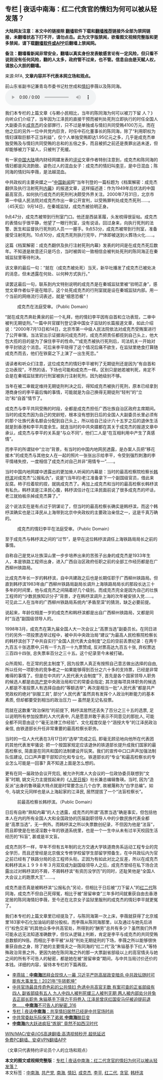  <h2>专栏 | 夜话中南海：红二代贪官的情妇为何可以被从轻发落？</h2> <p class="notice"><b>大陆网友注意：本文中的链接除 <a href="https://github.com/bannedbook/fanqiang" >翻墙</a>软件下载和<a href="https://github.com/killgcd/justmysocks/blob/master/README.md">翻墙推荐</a>链接外全部为禁网链接，未翻墙状态下打不开，请勿点击。此为文字版禁闻，欲看图文视频完整版和更多禁闻，请下载<a href="https://github.com/bannedbook/fanqiang">翻墙软件或APP</a>后翻墙上禁闻网。</p><p>备注：翻墙看新闻非常安全，翻墙以真实身份发表敏感言论有一定风险，但只看不说则没有任何风险，翻的人太多，政府管不过来，也不管。信息自由是天赋人权，请放心大胆的翻墙。</b></p>  <div class="entry"> <p>来源:RFA, <strong>文章内容并不代表本网立场和观点。</strong></p> <p>前山东省副书记兼青岛市委书记杜世成和<a href="https://www.bannedbook.org/bnews/tag/%e6%83%85%e5%a6%87/" class="st_tag internal_tag" rel="tag" title="标签 情妇 下的日志">情妇</a>李薇以及陈同海。             <audio controls="controls" preload="metadata" src="https://www.rfa.org/mandarin/zhuanlan/yehuazhongnanhai/gx-02082021163915.html/@@stream" type="audio/mpeg"></audio></p> <p>我们本专栏的上篇文章《与赖小民相比，当年的陈同海为何可以被刀下留 人？》向听众们介绍了，当年因为江泽民的直接干预而被判处死刑立即执行的时任全国人大副委员长<a href="https://www.bannedbook.org/bnews/tag/%e6%88%90%e5%85%8b%e6%9d%b0/" class="st_tag internal_tag" rel="tag" title="标签 成克杰 下的日志">成克杰</a>的全部罪行，只不过是单独或与情妇共同受贿4100万元。而在他之后的另外一位中共党内巨贪，时任中石化董事长的陈同海，除了“利用职权为情妇谋取巨额不正当利益”，仅个人单独受贿即达1.95亿元之多，几乎是成克杰单独受贿及与情妇共同受贿的总和的五倍之多，而且被抓之前还是畏罪出逃未遂，但却能够被刀下留人，只被判了死缓。</p> <p>有一家<span class='wp_keywordlink_affiliate'><a href="https://www.bannedbook.org/" title="中国" target="_blank">中国</a></span><span class='wp_keywordlink_affiliate'><a href="https://www.bannedbook.org/" title="大陆" target="_blank">大陆</a></span>境内财经网媒发表的<span class='wp_keywordlink_affiliate'><a href="https://www.bannedbook.org/bnews/comments/" title="新闻评论" target="_blank">评论</a></span>文章作者特别注意到，成克杰和陈同海的情妇都是风流韵致、姿色过人的混血女子：成克杰的情妇叫<a href="https://www.bannedbook.org/bnews/tag/%e6%9d%8e%e5%b9%b3/" class="st_tag internal_tag" rel="tag" title="标签 李平 下的日志">李平</a>，是中日混血；陈同海的情妇叫李薇，是法越混血。</p> <p>中共政权的主要央媒之一“<span class='wp_keywordlink_affiliate'><a href="https://www.bannedbook.org/bnews/cnnews/" title="中国新闻">中国新闻</a></span>网”当年刊登的一篇标题为《档案解密：成克杰翻供及执行注射死刑<span class='wp_keywordlink_affiliate'><a href="https://www.bannedbook.org/bnews/ccpdope/" title="中共高层内幕" target="_blank">内幕</a></span>》的报道文章，这样描述道：作为1949年后伏法的中国最高官员，如何执行成克杰的死刑判决颇受外界关注。2000年7月31日，北京市第一中级人民法院对成克杰作出一审公开宣判，以受贿罪判处成克杰死刑……。（45天后）9月14日，在秦城监狱，成克杰被验明正身。</p> <p>9点47分，成克杰被带到行刑室门口。他还是西装革履，头发梳得很妥帖。成克杰的表情似乎很平静，他望了一眼行刑室，没有说话，回过身来，向执行死刑的法警、医生和监督执行死刑的人员一一握手。9点53分，成克杰被带到行刑室，准备接受注射死刑。10点10分，成克杰死刑执行完毕，尸体即被送到火葬场火化……。</p> <p>这篇《档案解密：成克杰翻供及执行注射死刑内幕》发表的时间是在成克杰死后数年。不知道是故意还只是巧合，当时被舆论一致相信会被判处死刑的陈同海正在秦城监狱里等待判决。</p>  <p>该文章的最后一句：“就在（成克杰被处死）当天，新华社播发了成克杰已被处决的消息，但未透露在何处、以何种方式执行。”</p> <p>读罢这最后一句，联系到内文特别说明的成克杰是在秦城监狱里被“验明正身”，感觉文章作者似乎是在暗示，这个处死成克杰的行刑室就是设在秦城监狱内部。用一个当前的网络流行词表述，就是“细思恐极”！</p> <figure> <figcaption>成克杰在法庭受审。（Public Domain）</figcaption></figure> <p>“就在成克杰奔赴黄泉的前一个礼拜，他的情妇李平因有自首和立功表现，二审中被判无期徒刑。”一篇中共官媒刊登记录中国女子监狱的长篇报道文章，如此介绍说：“2000年7月13日和14日，北京市第一中级人民法院依法对成克杰受贿案进行了公开审理。当法官出示证据询问成克杰时，成克杰把责任都揽到自己头上，他大包大揽的目的是为了保住李平的性命。”“成克杰被执行死刑后，司法机关一开始对李平封锁这个消息。可后来李平晓得了这个情况后痛不欲生，在监狱里绝食打算随成克杰而去，他们在铁窗之下上演了一出生死恋。”</p> <p>请读者和听众们注意，这位成克杰的情妇李平被判了无期徒刑还是因为“有自首和立功表现”，不然的话，下场也可能和成克杰一样。区别只是她若被判死，肯定不会是在秦城监狱里的行刑室被执行注射死刑，因为她级别不够。</p> <p>当年在被二审裁定维持无期徒刑判决之后，得知成克杰被执行死刑，原本已经拿到港商身份的李平最后悔的事情，可能就是为自己换得无期徒刑“轻判”的“立功”和“自首”情节了。</p> <p>成克杰与李平共同受贿的时段，全都是成克杰担任广西壮族自治区政府主席期间。当时的成克杰因为自己的党龄短，根本没有想到日后的全国人大副委员长里必须有的那个壮族代表名额会分配到自己头上，所以给自己设计六十五岁之后的退休生活就是到香港和李平共度余生。就连当时的中共央媒都在其关于成克杰的报道文章中承认，成克杰与李平的关系是“与众不同”，他们二人是“在互相利用中产生了真感情”。</p> <p>而李平的所谓狱中“立功”背景，有当时的中国内地网民透露，是办案人员把“移花接木”的成克杰与其他女人在一起的照片一张张出示给李平，令受到强烈刺激的李平情绪失控，一度相信了成克杰对自己并非“用情专一”……。</p>  <p>当时中国内地网媒中透露出的更加耸人听闻的内幕是：当时的最高检察院检察长<a href="https://www.bannedbook.org/bnews/tag/%e9%9f%a9%e6%9d%bc%e6%bb%a8/" class="st_tag internal_tag" rel="tag" title="标签 韩杼滨 下的日志">韩杼滨</a>对成克杰“公报私仇”，说是“(当年的)老江准备拿下一个副国级官员，借此来反腐。柿子捡着软的捏，就挑成克杰了。再加上成克杰和当时的最高检察长韩杼滨有私仇，韩杼滨是江泽民心腹，韩杼滨估计在江泽民面前说了很多成克杰的坏话，老江就拍板杀掉成克杰算了。”</p> <p>这个说法实在是有点过于阴谋论了，但当时的最高检察长确实是韩杼滨，而这个韩杼滨确实也是江泽民从上海带到北京中央政权的主要政治亲信之一，这是千真万确的。</p> <p><figure> <figcaption>成克杰的情妇李平在法庭受审。（Public Domain）</figcaption></figure> <p>至于成克杰与韩杼滨之间的“过节”，是早在这位韩杼滨调任上海铁路局局长之前的事情。</p> <p>自称自己是党从壮族深山里一步步培养出来的苦孩子出身的成克杰是1933年生人，本是铁路工程师出身，进入广西自治区政府任职之前的全部工作经历都是在广西柳州铁路局。</p> <p>比成克杰年长一岁的韩杼滨，自中共建政之后也是长期任职于广西柳州铁路局。但直到韩杼滨1983年由广西柳州铁路局副局长调升上海铁路局局长的那段长达三十多年的时间里，他与成克杰之间隔着好几个级别。而成克杰完全是因为自己的壮族工程师的“少数民族知识分子”背景，才在韩杼滨调升上海的次年被安排入党……。可见此二人在当年的广西柳州铁路局系统内“矛盾至深”的猜测，缺乏必要前提。</p> <p>说起来，年龄仅相差一岁的成克杰和韩杼滨都是出自广西柳州铁路局，又都是同时“当选”副国级领导人的。</p> <p>1998年3月，成克杰在第九届全国人大一次会议上“高票当选”副委员长。在同日进行的另外一项投票选举过程中，被中共中央政治局“建议”为最高人民检察院检察长的韩杼滨创下了中共自实行“全国人民代表大会制度”之后的空前丢票纪录：在两千九百五十张选票中,只有一千九百一十九票赞成, 反对票高达九百五十张, 弃权票达三百四十四张, 总失票率百分之三十五。这个纪录至今未被打破。</p>  <p>众所周知，在正常的民主制度下, 因为投票人真正有按照自己意志做出选择的自由, 所以任何一项职务的竞争者之一如果能够得到百分之六十多的支持票，已经是非常难得的事情了。但是在中共的“人民代表大会制度”下, 首先是各个国家领导人职务的候选人都是由<a href="https://www.bannedbook.org/bnews/tag/%e5%85%b1%e4%ba%a7%e5%85%9a/" class="st_tag internal_tag" rel="tag" title="标签 共产党 下的日志">共产党</a>中央政治局和它的常委会指定; 其次是每项具体职务的候选人都是不准投票人有选择自由的“等额选举”; 再次是相当一批“人民代表”都是共产党政权的绝对“驯服工具”, 部分“人民代表”虽然具有发挥个人政治判断能力的基本素质, 但却都要受到相当的政治压力 &#8212; 虽然是无记名投票。</p> <p>而就在这数重“政治保险”的前提下, 韩杼滨居然还丢失了百分之三十五的选票, 足以说明所有参加投票的人大代表中, 凡是愿意并敢于表示不同意见的那批人, 可能全都不同意由这个“毫无法律工作经验”、文化程度仅是个“涵授大专”的江泽民政治亲信, 由铁道部长升任非常重要的最高检察长职务。</p> <p>当时的一位人大代表在3月17日的“选举”完成之后, 即毫无顾忌地向他所在代表团的其他代表发牢骚说: 把一个按国家规定应该退休的铁道部长提升成我们国家的最高检察长, 简直是在同共和国的法制建设开玩笑。我们的宣传中口口声声加强法制队伍建设, 口口声声要干部知识化和专业化。铁道部长的“专业”和最高检察长的专业怎么可能是一回事? 真不知道上面是怎么想的。</p> <p>更有在同一届政协会议开完后, 被允许列席人大会议的一位政协委员联想到“文革”时期, 姚文元力主提拔起来的《<span class='wp_keywordlink'><a href="https://www.bannedbook.org/forum2/topic109.html" title="透视人民日报" target="_blank">人民日报</a></span>》社长兼总编辑鲁瑛。当时, 因为“造反派”出身的鲁瑛最大特点就是时常要念出几个白字, 故被蔑称为“白字总编”。如今, 与姚文元同样也是从上海起家的江泽民, 居然提拔了一个“法盲检察长”。</p> <figure> <figcaption>前最高检察长韩杼滨。（Public Domain）</figcaption></figure> <p>日后有自称“熟知内幕”的人士透露，成克杰的所谓“高票当选”确是事实，但包括他本人在内的所有全国人大和全国政协的历届副职领导人中的少数民族代表全都是“高票当选”，无一例外。而韩杼滨之所以失票数创纪录，不但因为他是“法盲”，而且即使是在他浸淫数十年的铁道系统里，也是一个一生中从未有过半天校园生活经历的“科盲”, 甚或是半文盲。</p> <p>成克杰则不一样，早年不但有五年制的北方交通大学铁道商务系运动工程专业的完全学历，而且还曾经是北京俄文专修学校留学生部留学预备生，在中共政坛内为官之前已经有了铁路分局的总工程师头衔。正因为有如此对比之反差，所以在成克杰和韩杼滨从１９９８年３月双双成为副国级领导人之后，成克杰曾经在私下场合流露出过对韩杼滨的不屑，不屑韩杼滨“有资历没学历”的同时，还耻笑他是“全国人大会议上的跑票大王”…….。</p> <p>成克杰是否真是被韩杼滨“公报私仇”另论，但相比于日后被“刀下留人”的<a href="https://www.bannedbook.org/bnews/tag/%e7%ba%a2%e4%ba%8c%e4%bb%a3/" class="st_tag internal_tag" rel="tag" title="标签 红二代 下的日志">红二代</a>陈同海，成克杰不但自己死得冤，相比于被“居留审查”三年多时间就重获自由去香港定居的陈同海情妇李薇，至今还在北京女子监狱里服刑的成克杰的情妇李平就更冤了。</p>  <p>我们本专栏的上篇文章里已经提及了，与陈同海第一次上床，李薇就获得了北京城里183家中石化加油站的部分股权。而李薇从陈同海那里，以及通过与她先后进行“权色交易”的其他众多中共高官处，所得到的“酬劳”总共有多少？虽然我们外界可能永远无法知道准确数字，但仅从逻辑上判断，肯定是李平与成克杰的共同受贿总数额的N倍。而相比于李平被“从轻”判处无期徒刑的下场，李薇之所以能够很快重获自由之身，除了她的主要情夫之一陈同海的“红二代”及“朱镕基手下红人”等特殊政治背景之外，更因为她在陈同海之外的那一大票副省部级以上的高官情夫与她之间的所有不可告人的秘密，都是她在被“居留审查”期间，与中共当局讨价还价的本钱。详细的内容，留待本专栏的下篇再叙。</p> <ul class='op-related-articles' title='相关阅读'> <li><a href='https://www.bannedbook.org/bnews/comments/20210213/1486655.html' target='_blank'>李燕铭：<b>中南海</b>团拜会现惊人一幕 习近平严防高层政变暗杀 中共政坛随时可能有大事发生！2021年“牛转乾坤”</a></li> <li><a href='https://www.bannedbook.org/bnews/comments/20210213/1486590.html' target='_blank'>中共官场最具传奇色彩的公共情妇 色诱中共高官无数 有案可查的正省部级有四人 副省部级有五人 九人中四人被判死缓三人被判无期 两人被内部处分并兔去正部长职务 朱镕基手下得力干将卷入 江泽民曾庆红国安马仔被迫提前退休…… <b>中南海</b>不可告人的秘密_316</a></li> <li><a href='https://www.bannedbook.org/bnews/ssgc/20210213/1486560.html' target='_blank'>专栏 | 夜话<b>中南海</b>：共享情妇居然已经是中共官场时尚</a></li> <li><a href='https://www.bannedbook.org/bnews/cbnews/20210213/1486483.html' target='_blank'>中共常委赵乐际保不了弟弟 <b>中南海</b>酿巨变</a></li> <li><a href='https://www.bannedbook.org/bnews/lifebaike/20210212/1486032.html' target='_blank'><b>中南海</b>内大跃进疯狂“炼钢” 竟然不如西汉时代</a></li> </ul> <p class="texttj"> <a href="https://github.com/bannedbook/fanqiang/wiki/V2ray%E6%9C%BA%E5%9C%BA" target="_blank">WIN/MAC/安卓/iOS高速翻墙:高清视频秒开,超低延迟</a><br/> <a href="https://github.com/bannedbook/fanqiang/wiki/%E7%A6%81%E9%97%BB%E7%BD%91%E5%AE%89%E5%8D%93%E7%BF%BB%E5%A2%99%E6%96%B0%E9%97%BBAPP" target="_blank">免费PC翻墙、安卓VPN翻墙APP</a></p><p>（文章只代表特约评论员个人的立场和观点）</p><a name='sharetosocial'></a>       <div><b>本文的图文或视频完整版</b>：<a href='https://www.bannedbook.org/bnews/cbnews/20210213/1486737.html'>专栏 | 夜话中南海：红二代贪官的情妇为何可以被从轻发落？</a></div>  </div><!--END ENTRY--> <div class="postfooter"> <div>本文标签：<a href="https://www.bannedbook.org/bnews/tag/%e4%b8%ad%e5%8d%97%e6%b5%b7/" rel="tag">中南海</a>, <a href="https://www.bannedbook.org/bnews/tag/%e5%85%b1%e4%ba%a7%e5%85%9a/" rel="tag">共产党</a>, <a href="https://www.bannedbook.org/bnews/tag/%e5%8d%97%e6%b5%b7/" rel="tag">南海</a>, <a href="https://www.bannedbook.org/bnews/tag/%e6%83%85%e5%a6%87/" rel="tag">情妇</a>, <a href="https://www.bannedbook.org/bnews/tag/%e6%88%90%e5%85%8b%e6%9d%b0/" rel="tag">成克杰</a>, <a href="https://www.bannedbook.org/bnews/tag/%e6%9d%8e%e5%b9%b3/" rel="tag">李平</a>, <a href="https://www.bannedbook.org/bnews/tag/%e7%ba%a2%e4%ba%8c%e4%bb%a3/" rel="tag">红二代</a>, <a href="https://www.bannedbook.org/bnews/tag/%e8%b4%aa%e5%ae%98/" rel="tag">贪官</a>, <a href="https://www.bannedbook.org/bnews/tag/%e9%9f%a9%e6%9d%bc%e6%bb%a8/" rel="tag">韩杼滨</a></div>  </div><!--END POSTFOOTER--> 
